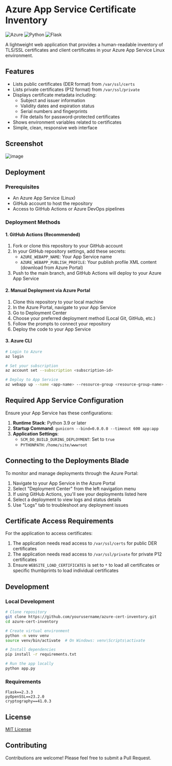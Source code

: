 # Azure App Service Certificate Inventory

![Azure](https://img.shields.io/badge/azure-%230072C6.svg?style=for-the-badge&logo=microsoftazure&logoColor=white)
![Python](https://img.shields.io/badge/python-3670A0?style=for-the-badge&logo=python&logoColor=ffdd54)
![Flask](https://img.shields.io/badge/flask-%23000.svg?style=for-the-badge&logo=flask&logoColor=white)

A lightweight web application that provides a human-readable inventory of TLS/SSL certificates and client certificates in your Azure App Service Linux environment.

## Features

- Lists public certificates (DER format) from `/var/ssl/certs`
- Lists private certificates (P12 format) from `/var/ssl/private`
- Displays certificate metadata including:
  - Subject and issuer information
  - Validity dates and expiration status
  - Serial numbers and fingerprints
  - File details for password-protected certificates
- Shows environment variables related to certificates
- Simple, clean, responsive web interface

## Screenshot
![image](https://github.com/user-attachments/assets/f08c9ff4-897b-4523-ad89-fdbbe9647cac)

## Deployment

### Prerequisites

- An Azure App Service (Linux)
- GitHub account to host the repository
- Access to GitHub Actions or Azure DevOps pipelines

### Deployment Methods

#### 1. GitHub Actions (Recommended)

1. Fork or clone this repository to your GitHub account
2. In your GitHub repository settings, add these secrets:
   - `AZURE_WEBAPP_NAME`: Your App Service name
   - `AZURE_WEBAPP_PUBLISH_PROFILE`: Your publish profile XML content (download from Azure Portal)
3. Push to the main branch, and GitHub Actions will deploy to your Azure App Service

#### 2. Manual Deployment via Azure Portal

1. Clone this repository to your local machine
2. In the Azure Portal, navigate to your App Service
3. Go to Deployment Center
4. Choose your preferred deployment method (Local Git, GitHub, etc.)
5. Follow the prompts to connect your repository
6. Deploy the code to your App Service

#### 3. Azure CLI

```bash
# Login to Azure
az login

# Set your subscription
az account set --subscription <subscription-id>

# Deploy to App Service
az webapp up --name <app-name> --resource-group <resource-group-name> --runtime "PYTHON:3.9"
```

## Required App Service Configuration

Ensure your App Service has these configurations:

1. **Runtime Stack**: Python 3.9 or later
2. **Startup Command**: `gunicorn --bind=0.0.0.0 --timeout 600 app:app`
3. **Application Settings**:
   - `SCM_DO_BUILD_DURING_DEPLOYMENT`: Set to `true`
   - `PYTHONPATH`: `/home/site/wwwroot`

## Connecting to the Deployments Blade

To monitor and manage deployments through the Azure Portal:

1. Navigate to your App Service in the Azure Portal
2. Select "Deployment Center" from the left navigation menu
3. If using GitHub Actions, you'll see your deployments listed here
4. Select a deployment to view logs and status details
5. Use "Logs" tab to troubleshoot any deployment issues

## Certificate Access Requirements

For the application to access certificates:

1. The application needs read access to `/var/ssl/certs` for public DER certificates
2. The application needs read access to `/var/ssl/private` for private P12 certificates
3. Ensure `WEBSITE_LOAD_CERTIFICATES` is set to `*` to load all certificates or specific thumbprints to load individual certificates

## Development

### Local Development

```bash
# Clone repository
git clone https://github.com/yourusername/azure-cert-inventory.git
cd azure-cert-inventory

# Create virtual environment
python -m venv venv
source venv/bin/activate  # On Windows: venv\Scripts\activate

# Install dependencies
pip install -r requirements.txt

# Run the app locally
python app.py
```

### Requirements

```
Flask==2.3.3
pyOpenSSL==23.2.0
cryptography==41.0.3
```

## License

[MIT License](LICENSE)

## Contributing

Contributions are welcome! Please feel free to submit a Pull Request.
